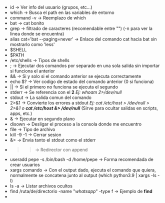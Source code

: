 - id -> Ver info del usuario (grupos, etc...)
- which -> Busca el path en las variables de entorno
- command -v -> Reemplazo de which
- bat -> cat bonito
- grep -> filtrado de caracteres (recomendable entre "") (-n para ver la linea donde se encuentra)
- alias cat='bat --paging=never' -> Enlace del comando cat hacia bat sin mostrarlo como 'less'
- $SHELL
- $PATH
- /etc/shells -> Tipos de shells
- ; -> Ejecutar dos comandos por separado en una sola salida sin importar si funciona el anterior
- && -> Si y solo si el comando anterior se ejecuta correctamente
- echo $? -> Ver codigo de estado del comando anterior (0 si funciona)
- || -> Si el primero no funciona se ejecuta el segundo
- stderr -> Se referencia con el **2** 
*Ej: whoam 2>/dev/null*
- stdout -> La salida comun del comando
- 2>&1 -> Convierte los errores a stdout
*Ej: cat /etc/host > /dev/null > 2>&1 o **cat /etc/host &> /dev/null*** (Sirve para ocultar salidas en scripts, apps, etc.)
- & -> Ejecutar en segundo plano
- disown -> Desligar el proceso a la consola donde me encuentro
- file -> Tipo de archivo
- kill -9 -1 -> Cerrar sesion
- &> -> Envia tanto el stdout como el stderr
- >> -> Redirector con append
- useradd pepe -s /bin/bash -d /home/pepe -> Forma recomendada de crear usuarios
- xargs comando -> Con el output dado, ejecuta el comando que quiera, normalmente se concatena junto al output (which python3.9 | xargs -ls -l)
- ls -a -> Listar archivos ocultos
- find /ruta/de/directorio -name "*whatsapp*" -type f -> Ejemplo de **find**
- 






